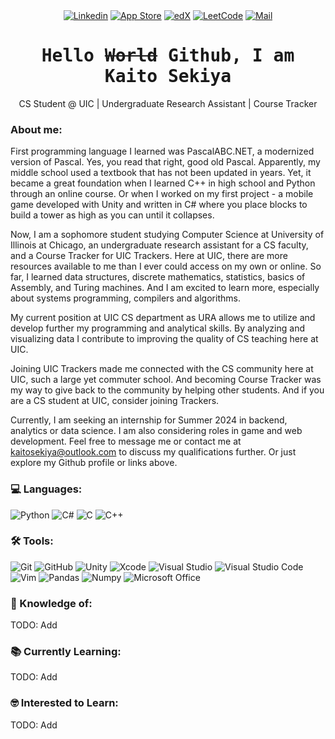 <div align="center">
<a href="https://www.linkedin.com/in/kaitosekiya/"><img src="https://img.shields.io/badge/LinkedIn-Connect-000000?logo=Linkedin&logoColor=0A66C2&labelColor=ffffff" alt="Linkedin"></a>
<a href="https://apps.apple.com/ae/developer/kaito-sekiya/id1593382615"><img src="https://img.shields.io/badge/App%20Store-Apps-000000?logo=appstore&logoColor=ffffff&labelColor=0D96F6" alt="App Store"></a>
<a href="https://profile.edx.org/u/Givikap?_gl=1*6wsb7o*_ga*Mjc3MDE5OTY4LjE2OTI3MzEzMTc.*_ga_D3KS4KMDT0*MTY5NTY5ODA3NS4yNC4xLjE2OTU2OTk4MTIuNTUuMC4w"><img src="https://img.shields.io/badge/edX-Certificates-000000?logo=edx&logoColor=02262B&labelColor=ffffff" alt="edX"></a>
<a href="https://leetcode.com/Givikap/"><img src="https://img.shields.io/badge/LeetCode-Coding-000000?&logo=LeetCode&logoColor=d16c06&labelColor=ffffff" alt="LeetCode"></a>
<a href="mailto:kaitosekiya@outlook.com"><img src="https://img.shields.io/badge/Outlook-Email-000000?logo=microsoftoutlook&logoColor=0078D4&labelColor=ffffff" alt="Mail"></a>
</div>

<h1 align='center'><samp><strong>Hello <s>World</s> Github, I am Kaito Sekiya</strong></samp></h1>
<p align='center'>CS Student @ UIC | Undergraduate Research Assistant | Course Tracker</p>

<h3>About me:</h3>

First programming language I learned was PascalABC.NET, a modernized version of Pascal. Yes, you read that right, good old Pascal. Apparently, my middle school used a textbook that has not been updated in years. Yet, it became a great foundation when I learned C++ in high school and Python through an online course. Or when I worked on my first project - a mobile game developed with Unity and written in C# where you place blocks to build a tower as high as you can until it collapses. 

Now, I am a sophomore student studying Computer Science at University of Illinois at Chicago, an undergraduate research assistant for a CS faculty, and a Course Tracker for UIC Trackers. 
Here at UIC, there are more resources available to me than I ever could access on my own or online. So far, I learned data structures, discrete mathematics, statistics, basics of Assembly, and Turing machines. And I am excited to learn more, especially about systems programming, compilers and algorithms.

My current position at UIC CS department as URA allows me to utilize and develop further my programming and analytical skills. By analyzing and visualizing data I contribute to improving the quality of CS teaching here at UIC. 

Joining UIC Trackers made me connected with the CS community here at UIC, such a large yet commuter school. And becoming Course Tracker was my way to give back to the community by helping other students. And if you are a CS student at UIC, consider joining Trackers.

Currently, I am seeking an internship for Summer 2024 in backend, analytics or data science. I am also considering roles in game and web development. Feel free to message me or contact me at kaitosekiya@outlook.com to discuss my qualifications further. Or just explore my Github profile or links above. 

<h3>💻 Languages:</h3>

![Python](https://img.shields.io/badge/-Python-000000?style=flat&logo=python&logoColor=ffdd54&labelColor=3670A0)
![C#](https://img.shields.io/badge/-C%23-000000?style=flat&logo=csharp&logoColor=ffffff&labelColor=512BD4)
![C](https://img.shields.io/badge/-C-000000?style=flat&logo=c&logoColor=ffffff&labelColor=A8B9CC)
![C++](https://img.shields.io/badge/-C%2B%2B-000000?style=flat&logo=cplusplus&logoColor=ffffff&labelColor=00599C)

<h3>🛠️ Tools:</h3>

![Git](https://img.shields.io/badge/-Git-000000?style=flat&logo=git&logoColor=F05032&labelColor=ffffff)
![GitHub](https://img.shields.io/badge/-GitHub-000000?style=flat&logo=github&logoColor=000000&labelColor=ffffff)
![Unity](https://img.shields.io/badge/-Unity-000000?style=flat&logo=unity&logoColor=000000&labelColor=ffffff)
![Xcode](https://img.shields.io/badge/-Xcode-000000?style=flat&logo=xcode&logoColor=ffffff&labelColor=147EFB)
![Visual Studio](https://img.shields.io/badge/-Visual%20Studio-000000?style=flat&logo=visual-studio&logoColor=ffffff&labelColor=5C2D91)
![Visual Studio Code](https://img.shields.io/badge/-VS%20Code-000000?style=flat&logo=visual-studio-code&logoColor=ffffff&labelColor=007ACC)
![Vim](https://img.shields.io/badge/-Vim-000000?style=flat&logo=vim&logoColor=ffffff&labelColor=019733)
![Pandas](https://img.shields.io/badge/-Pandas-000000?style=flat&logo=pandas&logoColor=ffffff&labelColor=150458)
![Numpy](https://img.shields.io/badge/-Numpy-000000?style=flat&logo=numpy&logoColor=ffffff&labelColor=013243)
![Microsoft Office](https://img.shields.io/badge/-Microsoft%20Office-000000?style=flat&logo=microsoftoffice&logoColor=ffffff&labelColor=D83B01)

<h3>🧐 Knowledge of:</h3>

TODO: Add

<h3>📚 Currently Learning:</h3>

TODO: Add

<h3>🤓 Interested to Learn:</h3>

TODO: Add
